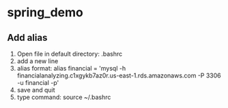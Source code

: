# spring_demo


## Add alias  
1. Open file in default directory: .bashrc
2. add a new line
3. alias format: alias financial = 'mysql -h financialanalyzing.c1xgykb7az0r.us-east-1.rds.amazonaws.com -P 3306 -u financial -p'
4. save and quit
5. type command: source ~/.bashrc

